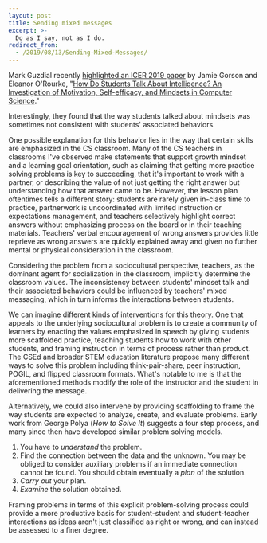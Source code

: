 ```yaml
---
layout: post
title: Sending mixed messages
excerpt: >-
  Do as I say, not as I do.
redirect_from:
  - /2019/08/13/Sending-Mixed-Messages/
---
```


Mark Guzdial recently [highlighted an ICER 2019 paper][] by Jamie Gorson and Eleanor O'Rourke, "[How Do Students Talk About Intelligence? An Investigation of Motivation, Self-efficacy, and Mindsets in Computer Science][paper]."

[highlighted an ICER 2019 paper]: https://computinged.wordpress.com/2019/08/12/social-studies-teachers-programming-when-high-schools-choose-to-teach-cs-and-new-models-of-cognition-and-intelligence-in-programming-an-icer-2019-preview/
[paper]: http://www.eleanorourke.com/papers/intelligence_talk_icer.pdf

Interestingly, they found that the way students talked about mindsets was sometimes not consistent with students' associated behaviors.

One possible explanation for this behavior lies in the way that certain skills are emphasized in the CS classroom. Many of the CS teachers in classrooms I've observed make statements that support growth mindset and a learning goal orientation, such as claiming that getting more practice solving problems is key to succeeding, that it's important to work with a partner, or describing the value of not just getting the right answer but understanding how that answer came to be. However, the lesson plan oftentimes tells a different story: students are rarely given in-class time to practice, partnerwork is uncoordinated with limited instruction or expectations management, and teachers selectively highlight correct answers without emphasizing process on the board or in their teaching materials. Teachers' verbal encouragement of wrong answers provides little reprieve as wrong answers are quickly explained away and given no further mental or physical consideration in the classroom.

Considering the problem from a sociocultural perspective, teachers, as the dominant agent for socialization in the classroom, implicitly determine the classroom values. The inconsistency between students' mindset talk and their associated behaviors could be influenced by teachers' mixed messaging, which in turn informs the interactions between students.

We can imagine different kinds of interventions for this theory. One that appeals to the underlying sociocultural problem is to create a community of learners by enacting the values emphasized in speech by giving students more scaffolded practice, teaching students how to work with other students, and framing instruction in terms of process rather than product. The CSEd and broader STEM education literature propose many different ways to solve this problem including think-pair-share, peer instruction, POGIL, and flipped classroom formats. What's notable to me is that the aforementioned methods modify the role of the instructor and the student in delivering the message.

Alternatively, we could also intervene by providing scaffolding to frame the way students are expected to analyze, create, and evaluate problems. Early work from George Polya (*How to Solve It*) suggests a four step process, and many since then have developed similar problem solving models.

1. You have to *understand* the problem.
2. Find the connection between the data and the unknown. You may be obliged to consider auxiliary problems if an immediate connection cannot be found. You should obtain eventually a *plan* of the solution.
3. *Carry out* your plan.
4. *Examine* the solution obtained.

Framing problems in terms of this explicit problem-solving process could provide a more productive basis for student-student and student-teacher interactions as ideas aren't just classified as right or wrong, and can instead be assessed to a finer degree.

